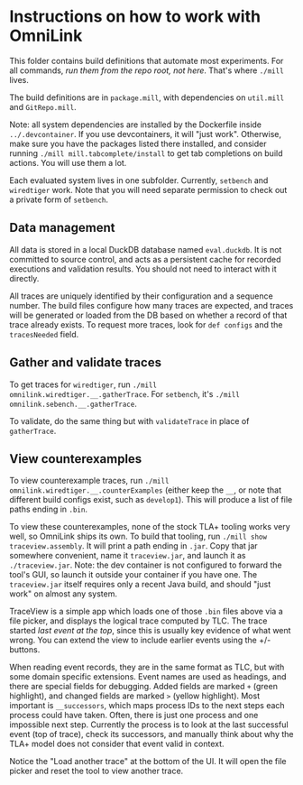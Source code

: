 # Instructions on how to work with OmniLink

This folder contains build definitions that automate most experiments.
For all commands, _run them from the repo root, not here_.
That's where `./mill` lives.

The build definitions are in `package.mill`, with dependencies on `util.mill` and `GitRepo.mill`.

Note: all system dependencies are installed by the Dockerfile inside `../.devcontainer`.
If you use devcontainers, it will "just work".
Otherwise, make sure you have the packages listed there installed, and consider running `./mill mill.tabcomplete/install` to get tab completions on build actions.
You will use them a lot.

Each evaluated system lives in one subfolder.
Currently, `setbench` and `wiredtiger` work.
Note that you will need separate permission to check out a private form of `setbench`.

## Data management

All data is stored in a local DuckDB database named `eval.duckdb`.
It is not committed to source control, and acts as a persistent cache for recorded executions and validation results.
You should not need to interact with it directly.

All traces are uniquely identified by their configuration and a sequence number.
The build files configure how many traces are expected, and traces will be generated or loaded from the DB based on whether a record of that trace already exists.
To request more traces, look for `def configs` and the `tracesNeeded` field.

## Gather and validate traces

To get traces for `wiredtiger`, run `./mill omnilink.wiredtiger.__.gatherTrace`.
For `setbench`, it's `./mill omnilink.sebench.__.gatherTrace`.

To validate, do the same thing but with `validateTrace` in place of `gatherTrace`.

## View counterexamples

To view counterexample traces, run `./mill omnilink.wiredtiger.__.counterExamples` (either keep the `__`, or note that different build configs exist, such as `develop1`).
This will produce a list of file paths ending in `.bin`.

To view these counterexamples, none of the stock TLA+ tooling works very well, so OmniLink ships its own.
To build that tooling, run `./mill show traceview.assembly`.
It will print a path ending in `.jar`.
Copy that jar somewhere convenient, name it `traceview.jar`, and launch it as `./traceview.jar`.
Note: the dev container is not configured to forward the tool's GUI, so launch it outside your container if you have one.
The `traceview.jar` itself requires only a recent Java build, and should "just work" on almost any system.

TraceView is a simple app which loads one of those `.bin` files above via a file picker, and displays the logical trace computed by TLC.
The trace started _last event at the top_, since this is usually key evidence of what went wrong.
You can extend the view to include earlier events using the +/- buttons.

When reading event records, they are in the same format as TLC, but with some domain specific extensions.
Event names are used as headings, and there are special fields for debugging.
Added fields are marked `+` (green highlight), and changed fields are marked `>` (yellow highlight).
Most important is `__successors`, which maps process IDs to the next steps each process could have taken.
Often, there is just one process and one impossible next step.
Currently the process is to look at the last successful event (top of trace), check its successors, and manually think about why the TLA+ model does not consider that event valid in context.

Notice the "Load another trace" at the bottom of the UI.
It will open the file picker and reset the tool to view another trace.
